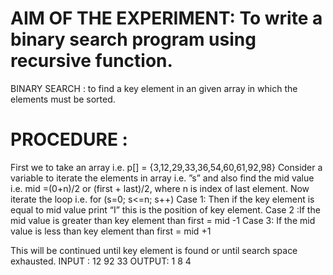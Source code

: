 
# AIM OF THE EXPERIMENT:  To write a binary search program using recursive function.
BINARY SEARCH : to find a key element in an given array in which the elements must be sorted.
# PROCEDURE :
First we to take an array i.e. p[] = {3,12,29,33,36,54,60,61,92,98}
Consider a  variable to iterate the elements in array i.e. ”s” and also find the mid value i.e. mid =(0+n)/2 or (first + last)/2, where n is index of last element.
Now iterate the loop i.e.  for (s=0; s<=n; s++)
Case 1: Then if the key element is equal to mid value print “I” this is the position of key element.
Case 2 :If the mid value is greater than key element than first = mid -1
Case 3: If the mid value is less than key element than first = mid +1

This will be continued until key element is found or until search space exhausted.
INPUT :
           12
                  92
                   33
OUTPUT:
               1
                8
               4
     
